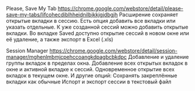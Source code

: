 Please, Save My Tab
https://chrome.google.com/webstore/detail/please-save-my-tabs/lifcohecdiblhheidnilbjkkjgjdbgjh
Расширение сохраняет открытые вкладки в сессию.
Есть опция добавить все вкладки или указать отдельные.
К уже созданной сессий можно добавить открытые вкладки.
Во вкладке Saved доступно открытие сессий в новом окне или её удаление, а также экспорт в Excel (.xls)

Session Manager
https://chrome.google.com/webstore/detail/session-manager/mghenlmbmjcpehccoangkdpagbcbkdpc
Добавление и удаление группы вкладок в пределах окна. Добавление всех открытых вкладок в окне и активной вкладке к сессий. Одновременное открытие всех вкладок в текущем окне.
И другие опций:
Сохранять закреплённые вкладки как обычные
Испорт и экспорт сессии в текстовый файл
